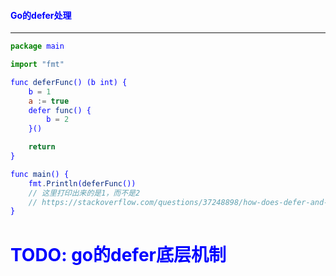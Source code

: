 #### <font color="blue">Go的defer处理

---

```javascript
package main

import "fmt"

func deferFunc() (b int) {
	b = 1
	a := true
	defer func() {
		b = 2
	}()

	return
}

func main() {
	fmt.Println(deferFunc())
    // 这里打印出来的是1，而不是2
    // https://stackoverflow.com/questions/37248898/how-does-defer-and-named-return-value-work-in-golang
}
```

# TODO: go的defer底层机制
